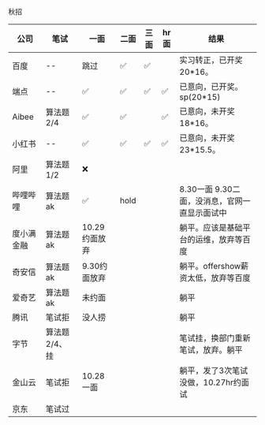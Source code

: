 秋招

| 公司       | 笔试          | 一面          | 二面 | 三面 | hr面 | 结果                                          |
| ---------- | ------------- | ------------- | ---- | ---- | ---- | --------------------------------------------- |
| 百度       | --            | 跳过          | ✅    | ✅    |      | 实习转正，已开奖 20*16。                      |
| 端点       | --            | ✅             | ✅    | ✅    | ✅    | 已意向，已开奖。sp(20*15)                     |
| Aibee      | 算法题2/4     | ✅             | ✅    |      | ✅    | 已意向，未开奖 18*16。                        |
| 小红书     | --            | ✅             | ✅    | ✅    | ✅    | 已意向，未开奖 23*15.5。                      |
| 阿里       | 算法题1/2     | ❌             |      |      |      |                                               |
| 哔哩哔哩   | 算法题ak      | ✅             | hold |      |      | 8.30一面 9.30二面，没消息，官网一直显示面试中 |
| 度小满金融 | 算法题ak      | 10.29约面放弃 |      |      |      | 躺平。应该是基础平台的运维，放弃等百度        |
| 奇安信     | 算法题ak      | 9.30约面放弃  |      |      |      | 躺平。offershow薪资太低，放弃等百度           |
| 爱奇艺     | 算法题ak      | 未约面        |      |      |      | 躺平                                          |
| 腾讯       | 笔试拒        | 没人捞        |      |      |      | 躺平                                          |
| 字节       | 算法题2/4、挂 |               |      |      |      | 笔试挂，换部门重新笔试，放弃。躺平            |
| 金山云     | 笔试拒        | 10.28一面     |      |      |      | 躺平，发了3次笔试没做，10.27hr约面试          |
| 京东       | 笔试过        |               |      |      |      |                                               |

